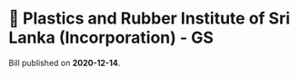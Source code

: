 # 📄  Plastics and Rubber Institute of Sri Lanka (Incorporation) - GS

Bill published on **2020-12-14**.


